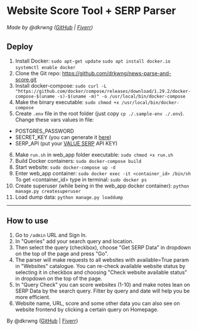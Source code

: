 # Website Score Tool + SERP Parser

###### Made by @dkrwng ([GitHub](https://github.com/drkwng) | [Fiverr](https://www.fiverr.com/drkwng))

## Deploy
1. Install Docker:
`sudo apt-get update`
`sudo apt install docker.io`
`systemctl enable docker`
2. Clone the Git repo: https://github.com/drkwng/news-parse-and-score.git
3. Install docker-compose:
`sudo curl -L "https://github.com/docker/compose/releases/download/1.29.2/docker-compose-$(uname -s)-$(uname -m)" -o /usr/local/bin/docker-compose`
4. Make the binary executable: `sudo chmod +x /usr/local/bin/docker-compose`
5. Create `.env` file in the root folder (just copy `cp ./.sample-env ./.env`). Change these vars values in file:
- POSTGRES_PASSWORD
- SECRET_KEY (you can generate it [here](https://djecrety.ir/))
- SERP_API (put your [VALUE SERP](https://www.valueserp.com/) API KEY)
6. Make `run.sh` in web_app folder executable: `sudo chmod +x run.sh`
7. Build Docker containers: `sudo docker-compose build`
8. Start website: `sudo docker-compose up -d`
9. Enter web_app container: `sudo docker exec -it <container_id> /bin/sh`
To get <container_id> type in terminal: `sudo docker ps`
10. Create superuser (while being in the web_app docker container): `python manage.py createsuperuser`
11. Load dump data: `python manage.py loaddump`

___________________________________

## How to use

1. Go to `/admin` URL and Sign In.
2. In "Queries" add your search query and location.
3. Then select the query (checkbox), choose "Get SERP Data" in dropdown on the top of the page and press "Go".
4. The parser will make requests to all websites with available=True param in "Websites" catalogue.
You can re-check available website status by selecting it in checkbox and choosing "Check website available status" in dropdown on the top of the page.
5. In "Query Check" you can score websites (1-10) and make notes lean on SERP Data by the search query. Filter by query and date will help you be more efficient. 
6. Website name, URL, score and some other data you can also see on website frontend by clicking a certain query on Homepage.


By @dkrwng ([GitHub](https://github.com/drkwng) | [Fiverr](https://www.fiverr.com/drkwng))